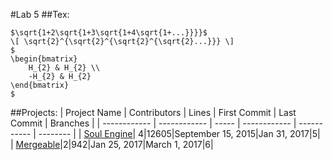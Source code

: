#Lab 5
##Tex:
```
$\sqrt{1+2\sqrt{1+3\sqrt{1+4\sqrt{1+...}}}}$
\[ \sqrt{2}^{\sqrt{2}^{\sqrt{2}^{\sqrt{2}...}}} \]
$
\begin{bmatrix}
    H_{2} & H_{2} \\
    -H_{2} & H_{2}
\end{bmatrix}
$
```
##Projects:
| Project Name | Contributors | Lines | First Commit | Last Commit | Branches |
| ------------ | ------------ | ----- | ------------ | ----------- | -------- |
| [Soul Engine](https://github.com/Behemyth/Soul-Engine)| 4|12605|September 15, 2015|Jan 31, 2017|5|
| [Mergeable](https://github.com/ben-wolf/mergeable)|2|942|Jan 25, 2017|March 1, 2017|6|
